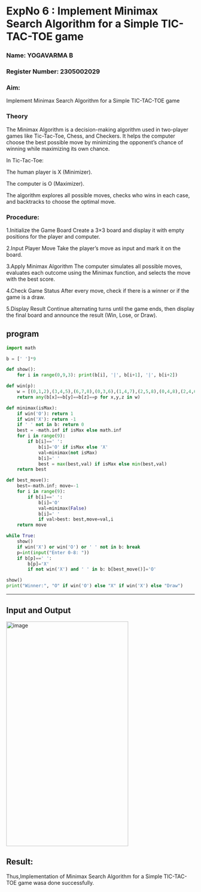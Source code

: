 
<h1>ExpNo 6 : Implement Minimax Search Algorithm for a Simple TIC-TAC-TOE game</h1> 
<h3>Name: YOGAVARMA B     </h3>
<h3>Register Number: 2305002029      </h3>
<H3>Aim:</H3>
<p>
    Implement Minimax Search Algorithm for a Simple TIC-TAC-TOE game
</p>

<H3>Theory </H3>

The Minimax Algorithm is a decision-making algorithm used in two-player games like Tic-Tac-Toe, Chess, and Checkers.
It helps the computer choose the best possible move by minimizing the opponent’s chance of winning while maximizing its own chance.

In Tic-Tac-Toe:

The human player is X (Minimizer).

The computer is O (Maximizer).

The algorithm explores all possible moves, checks who wins in each case, and backtracks to choose the optimal move.

<H3> Procedure: </H3>

1.Initialize the Game Board
Create a 3×3 board and display it with empty positions for the player and computer.

2.Input Player Move
Take the player’s move as input and mark it on the board.

3.Apply Minimax Algorithm
The computer simulates all possible moves, evaluates each outcome using the Minimax function, and selects the move with the best score.

4.Check Game Status
After every move, check if there is a winner or if the game is a draw.

5.Display Result
Continue alternating turns until the game ends, then display the final board and announce the result (Win, Lose, or Draw).

## program
```python
import math

b = [' ']*9

def show(): 
    for i in range(0,9,3): print(b[i], '|', b[i+1], '|', b[i+2])

def win(p):
    w = [(0,1,2),(3,4,5),(6,7,8),(0,3,6),(1,4,7),(2,5,8),(0,4,8),(2,4,6)]
    return any(b[x]==b[y]==b[z]==p for x,y,z in w)

def minimax(isMax):
    if win('O'): return 1
    if win('X'): return -1
    if ' ' not in b: return 0
    best = -math.inf if isMax else math.inf
    for i in range(9):
        if b[i]==' ':
            b[i]='O' if isMax else 'X'
            val=minimax(not isMax)
            b[i]=' '
            best = max(best,val) if isMax else min(best,val)
    return best

def best_move():
    best=-math.inf; move=-1
    for i in range(9):
        if b[i]==' ':
            b[i]='O'
            val=minimax(False)
            b[i]=' '
            if val>best: best,move=val,i
    return move

while True:
    show()
    if win('X') or win('O') or ' ' not in b: break
    p=int(input("Enter 0-8: "))
    if b[p]==' ': 
        b[p]='X'
        if not win('X') and ' ' in b: b[best_move()]='O'

show()
print("Winner:", "O" if win('O') else "X" if win('X') else "Draw")

```

<hr>
<h2>Input and Output</h2>

<img width="326" height="598" alt="image" src="https://github.com/user-attachments/assets/3edd147d-03bd-4caa-9767-7fc12c3ef543" />

<h2>Result:</h2>
<p>Thus,Implementation of  Minimax Search Algorithm for a Simple TIC-TAC-TOE game wasa done successfully.</p>
